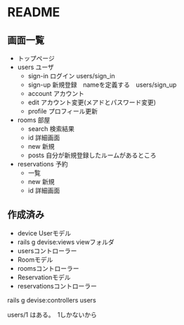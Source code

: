 # README

## 画面一覧


- トップページ
- users ユーザ
  - sign-in ログイン  users/sign_in
  - sign-up 新規登録　nameを定義する　users/sign_up
  - account アカウント
  - edit アカウント変更(メアドとパスワード変更)
  - profile プロフィール更新
- rooms 部屋
  - search 検索結果
  - id 詳細画面
  - new 新規
  - posts 自分が新規登録したルームがあるところ
- reservations 予約
  - 一覧
  - new 新規
  - id 詳細画面

## 作成済み
- device Userモデル
 - rails g devise:views viewフォルダ
 - usersコントローラー
- Roomモデル
 - roomsコントローラー
- Reservationモデル
 - reservationsコントローラー

 rails g devise:controllers users

 users/1 はある。　1しかないから